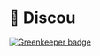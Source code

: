 # 🍰 Discou

[![Greenkeeper badge](https://badges.greenkeeper.io/discouorg/Discou.svg)](https://greenkeeper.io/)
